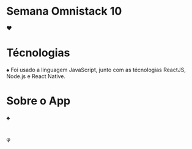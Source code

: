 # Semana Omnistack 10

&hearts;


# Técnologias 

&spades; Foi usado a linguagem JavaScript, junto com as técnologias ReactJS, Node.js e React Native.

# Sobre o App

&clubs;

# 

&phi;
